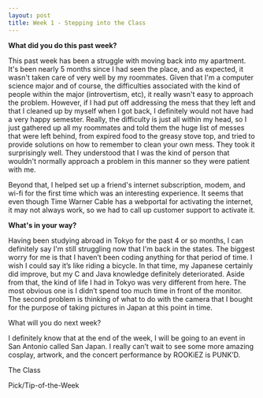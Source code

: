 ```yaml
---
layout: post
title: Week 1 - Stepping into the Class
---
```


**What did you do this past week?**

This past week has been a struggle with moving back into my apartment. It's been nearly 5 months since I had seen the place, and as expected, it wasn't taken care of very well by my roommates. Given that I'm a computer science major and of course, the difficulties associated with the kind of people within the major (introvertism, etc), it really wasn't easy to approach the problem. However, if I had put off addressing the mess that they left and that I cleaned up by myself when I got back, I definitely would not have had a very happy semester. Really, the difficulty is just all within my head, so I just gathered up all my roommates and told them the huge list of messes that were left behind, from expired food to the greasy stove top, and tried to provide solutions on how to remember to clean your own mess. They took it surprisingly well. They understood that I was the kind of person that wouldn't normally approach a problem in this manner so they were patient with me.

Beyond that, I helped set up a friend's internet subscription, modem, and wi-fi for the first time which was an interesting experience. It seems that even though Time Warner Cable has a webportal for activating the internet, it may not always work, so we had to call up customer support to activate it.

**What's in your way?**

Having been studying abroad in Tokyo for the past 4 or so months, I can definitely say I'm still struggling now that I'm back in the states. The biggest worry for me is that I haven’t been coding anything for that period of time. I wish I could say it’s like riding a bicycle. In that time, my Japanese certainly did improve, but my C and Java knowledge definitely deteriorated. Aside from that, the kind of life I had in Tokyo was very different from here. The most obvious one is I didn’t spend too much time in front of the monitor.  The second problem is thinking of what to do with the camera that I bought for the purpose of taking pictures in Japan at this point in time.

What will you do next week?

I definitely know that at the end of the week, I will be going to an event in San Antonio called San Japan. I really can’t wait to see some more amazing cosplay, artwork, and the concert performance by ROOKiEZ is PUNK’D.

The Class

Pick/Tip-of-the-Week
